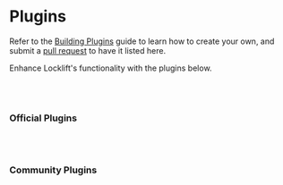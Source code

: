 <script>
import { ref } from 'vue';

export default {
  name: 'Plugins',
  setup() {
    const officialPlugins = ref([
      {
        name: 'locklift-verifier',
        npmPackage: '@broxus/locklift-verifier',
        author: 'Broxus',
        authorUrl:  'https://github.com/broxus',
        description: 'Automatically verifies smart contracts within the Locklift',
        tags: ["Verification"],
      },
      {
        name: 'locklift-deploy',
        npmPackage: 'locklift-deploy-artifacts',
        author: "Broxus",
        authorUrl:'https://twitter.com/Broxus',
        description: 'Facilitates manageable deployments and streamlined testing',
        tags: ["Deployment", "Testing"],
      }
    ]);

    const communityPlugins = ref([
      {
        name: 'locklift-deploy-artifacts',
        npmPackage: 'locklift-deploy-artifacts',
        author: "Venom Foundation",
        authorUrl:'https://twitter.com/VenomFoundation',
        description: 'Enables storage of build artifacts across contract migrations',
        tags: ["Deployment", "Artifacts"],
      }
    ]);

    return {
      officialPlugins,
      communityPlugins
    }
  }
}
</script>

# Plugins

Refer to the [Building Plugins](./../advanced/building-plugins.md) guide to learn how to create your own, and submit a [pull request](https://github.com/broxus/locklift/docs/src/pages/plugins.md#L26) to have it listed here.

Enhance Locklift's functionality with the plugins below.

<br>
<br>

### Official Plugins

<br>
<br>

<PluginCardList :plugins="officialPlugins" />

### Community Plugins

<br>
<br>

<PluginCardList :plugins="communityPlugins" />
